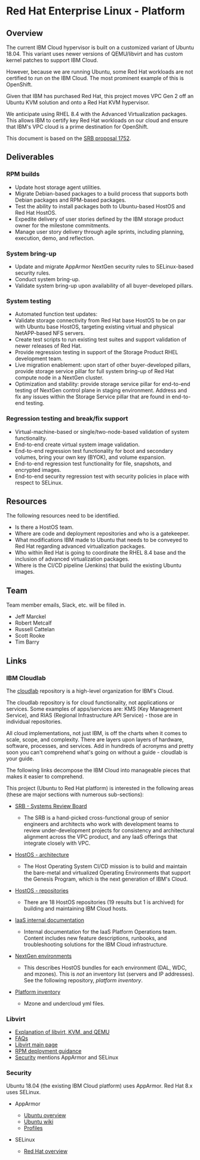 # Red Hat Enterprise Linux - Platform

## Overview

The current IBM Cloud hypervisor is built on a customized variant of Ubuntu
18.04. This variant uses newer versions of QEMU/libvirt and has custom kernel
patches to support IBM Cloud.

However, because we are running Ubuntu, some Red Hat workloads are not certified
to run on the IBM Cloud. The most prominent example of this is OpenShift.

Given that IBM has purchased Red Hat, this project moves VPC Gen 2 off an Ubuntu
KVM solution and onto a Red Hat KVM hypervisor.

We anticipate using RHEL 8.4 with the Advanced Virtualization packages. This
allows IBM to certify key Red Hat workloads on our cloud and ensure that IBM's
VPC cloud is a prime destination for OpenShift.

This document is based on the
[SRB proposal 1752](https://github.ibm.com/cloudlab/srb/tree/adf5cb953945033bd93793573f4dfb1b421f6d7f/proposals/1752).

## Deliverables

### RPM builds

* Update host storage agent utilities.
* Migrate Debian-based packages to a build process that supports both Debian
  packages and RPM-based packages.
* Test the ability to install packages both to Ubuntu-based HostOS and Red Hat
  HostOS.
* Expedite delivery of user stories defined by the IBM storage product owner for
  the milestone commitments.
* Manage user story delivery through agile sprints, including planning,
  execution, demo, and reflection.

### System bring-up

* Update and migrate AppArmor NextGen security rules to SELinux-based security
  rules.
* Conduct system bring-up.
* Validate system bring-up upon availability of all buyer-developed pillars.

### System testing

* Automated function test updates:
* Validate storage connectivity from Red Hat base HostOS to be on par with
  Ubuntu base HostOS, targeting existing virtual and physical NetAPP-based NFS
  servers.
* Create test scripts to run existing test suites and support validation of
  newer releases of Red Hat.
* Provide regression testing in support of the Storage Product RHEL development
  team.
* Live migration enablement: upon start of other buyer-developed pillars,
  provide storage service pillar for full system bring-up of Red Hat compute
  node in a NextGen cluster.
* Optimization and stability: provide storage service pillar for end-to-end
  testing of NextGen control plane in staging environment. Address and fix any
  issues within the Storage Service pillar that are found in end-to-end testing.

### Regression testing and break/fix support

* Virtual-machine-based or single/two-node-based validation of system
  functionality.
* End-to-end create virtual system image validation.
* End-to-end regression test functionality for boot and secondary volumes, bring
  your own key (BYOK), and volume expansion.
* End-to-end regression test functionality for file, snapshots, and encrypted
  images.
* End-to-end security regression test with security policies in place with
  respect to SELinux.

## Resources

The following resources need to be identified.

* Is there a HostOS team.
* Where are code and deployment repositories and who is a gatekeeper.
* What modifications IBM made to Ubuntu that needs to be conveyed to Red Hat
  regarding advanced virtualization packages.
* Who within Red Hat is going to coordinate the RHEL 8.4 base and the inclusion
  of advanced virtualization packages.
* Where is the CI/CD pipeline (Jenkins) that build the existing Ubuntu images.

## Team

Team member emails, Slack, etc. will be filled in.

* Jeff Marckel
* Robert Metcalf
* Russell Cattelan
* Scott Rooke
* Tim Barry

## Links

### IBM Cloudlab

The [cloudlab](https://github.ibm.com/cloudlab) repository is a high-level
organization for IBM's Cloud.

The cloudlab repository is for cloud functionality, not applications or
services. Some examples of apps/services are: KMS (Key Management Service), and
RIAS (Regional Infrastructure API Service) - those are in individual
repositories.

All cloud implementations, not just IBM, is off the charts when it comes to
scale, scope, and complexity. There are layers upon layers of hardware,
software, processes, and services. Add in hundreds of acronyms and pretty soon
you can't comprehend what's going on without a guide - cloudlab is your guide.

The following links decompose the IBM Cloud into manageable pieces that makes it
easier to comprehend.

This project (Ubuntu to Red Hat platform) is interested in the following areas
(these are major sections with numerous sub-sections):

* [SRB - Systems Review Board](https://github.ibm.com/cloudlab/srb)
  * The SRB is a hand-picked cross-functional group of senior engineers and
    architects who work with development teams to review under-development
    projects for consistency and architectural alignment across the VPC product,
    and any IaaS offerings that integrate closely with VPC.

* [HostOS - architecture](https://github.ibm.com/cloudlab/srb/tree/master/architecture/hostos)
  * The Host Operating System CI/CD mission is to build and maintain the
    bare-metal and virtualized Operating Environments that support the Genesis
    Program, which is the next generation of IBM's Cloud.

* [HostOS - repositories](https://github.ibm.com/cloudlab?q=hostos)
  * There are 18 HostOS repositories (19 results but 1 is archived) for building
    and maintaining IBM Cloud hosts.

* [IaaS internal documentation](https://pages.github.ibm.com/cloudlab/internal-docs/)
  * Internal documentation for the IaaS Platform Operations team. Content
    includes new feature descriptions, runbooks, and troubleshooting solutions
    for the IBM Cloud infrastructure.

* [NextGen environments](https://github.ibm.com/nextgen-environments)
  * This describes HostOS bundles for each environment (DAL, WDC, and mzones).
    This is *not* an inventory list (servers and IP addresses). See the
    following repository, *platform inventory*.

* [Platform inventory](https://github.ibm.com/cloudlab/platform-inventory)
  * Mzone and undercloud yml files.

### Libvirt

* [Explanation of libvirt, KVM, and QEMU](https://serverfault.com/questions/208693/difference-between-kvm-and-qemu)
* [FAQs](https://wiki.libvirt.org/page/FAQ)
* [Libvirt main page](https://libvirt.org/index.html)
* [RPM deployment guidance](https://libvirt.org/kbase/rpm-deployment.html)
* [Security](https://libvirt.org/drvqemu.html) mentions AppArmor and SELinux

### Security

Ubuntu 18.04 (the existing IBM Cloud platform) uses AppArmor. Red Hat 8.x uses
SELinux.

* AppArmor
  * [Ubuntu overview](https://ubuntu.com/server/docs/security-apparmor)
  * [Ubuntu wiki](https://wiki.ubuntu.com/AppArmor)
  * [Profiles](https://ubuntu.com/tutorials/beginning-apparmor-profile-development#1-overview)

* SELinux
  * [Red Hat overview](https://www.redhat.com/en/topics/linux/what-is-selinux)

